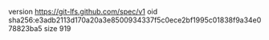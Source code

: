 version https://git-lfs.github.com/spec/v1
oid sha256:e3adb2113d170a20a3e8500934337f5c0ece2bf1995c01838f9a34e078823ba5
size 919
